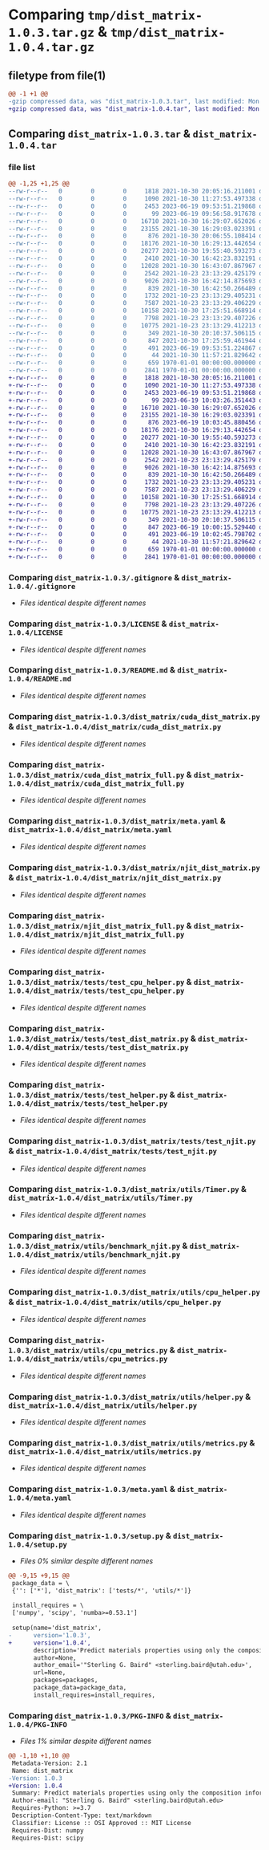# Comparing `tmp/dist_matrix-1.0.3.tar.gz` & `tmp/dist_matrix-1.0.4.tar.gz`

## filetype from file(1)

```diff
@@ -1 +1 @@
-gzip compressed data, was "dist_matrix-1.0.3.tar", last modified: Mon Jun 19 09:57:01 2023, max compression
+gzip compressed data, was "dist_matrix-1.0.4.tar", last modified: Mon Jun 19 10:03:51 2023, max compression
```

## Comparing `dist_matrix-1.0.3.tar` & `dist_matrix-1.0.4.tar`

### file list

```diff
@@ -1,25 +1,25 @@
--rw-r--r--   0        0        0     1818 2021-10-30 20:05:16.211001 dist_matrix-1.0.3/.gitignore
--rw-r--r--   0        0        0     1090 2021-10-30 11:27:53.497338 dist_matrix-1.0.3/LICENSE
--rw-r--r--   0        0        0     2453 2023-06-19 09:53:51.219868 dist_matrix-1.0.3/README.md
--rw-r--r--   0        0        0       99 2023-06-19 09:56:58.917678 dist_matrix-1.0.3/dist_matrix/__init__.py
--rw-r--r--   0        0        0    16710 2021-10-30 16:29:07.652026 dist_matrix-1.0.3/dist_matrix/cuda_dist_matrix.py
--rw-r--r--   0        0        0    23155 2021-10-30 16:29:03.023391 dist_matrix-1.0.3/dist_matrix/cuda_dist_matrix_full.py
--rw-r--r--   0        0        0      876 2021-10-30 20:06:55.108414 dist_matrix-1.0.3/dist_matrix/meta.yaml
--rw-r--r--   0        0        0    18176 2021-10-30 16:29:13.442654 dist_matrix-1.0.3/dist_matrix/njit_dist_matrix.py
--rw-r--r--   0        0        0    20277 2021-10-30 19:55:40.593273 dist_matrix-1.0.3/dist_matrix/njit_dist_matrix_full.py
--rw-r--r--   0        0        0     2410 2021-10-30 16:42:23.832191 dist_matrix-1.0.3/dist_matrix/tests/test_cpu_helper.py
--rw-r--r--   0        0        0    12028 2021-10-30 16:43:07.867967 dist_matrix-1.0.3/dist_matrix/tests/test_dist_matrix.py
--rw-r--r--   0        0        0     2542 2021-10-23 23:13:29.425179 dist_matrix-1.0.3/dist_matrix/tests/test_helper.py
--rw-r--r--   0        0        0     9026 2021-10-30 16:42:14.875693 dist_matrix-1.0.3/dist_matrix/tests/test_njit.py
--rw-r--r--   0        0        0      839 2021-10-30 16:42:50.266489 dist_matrix-1.0.3/dist_matrix/utils/Timer.py
--rw-r--r--   0        0        0     1732 2021-10-23 23:13:29.405231 dist_matrix-1.0.3/dist_matrix/utils/benchmark_njit.py
--rw-r--r--   0        0        0     7587 2021-10-23 23:13:29.406229 dist_matrix-1.0.3/dist_matrix/utils/cpu_helper.py
--rw-r--r--   0        0        0    10158 2021-10-30 17:25:51.668914 dist_matrix-1.0.3/dist_matrix/utils/cpu_metrics.py
--rw-r--r--   0        0        0     7798 2021-10-23 23:13:29.407226 dist_matrix-1.0.3/dist_matrix/utils/helper.py
--rw-r--r--   0        0        0    10775 2021-10-23 23:13:29.412213 dist_matrix-1.0.3/dist_matrix/utils/metrics.py
--rw-r--r--   0        0        0      349 2021-10-30 20:10:37.506115 dist_matrix-1.0.3/fixup_grayskull.py
--rw-r--r--   0        0        0      847 2021-10-30 17:25:59.461944 dist_matrix-1.0.3/meta.yaml
--rw-r--r--   0        0        0      491 2023-06-19 09:53:51.224867 dist_matrix-1.0.3/pyproject.toml
--rw-r--r--   0        0        0       44 2021-10-30 11:57:21.829642 dist_matrix-1.0.3/requirements.txt
--rw-r--r--   0        0        0      659 1970-01-01 00:00:00.000000 dist_matrix-1.0.3/setup.py
--rw-r--r--   0        0        0     2841 1970-01-01 00:00:00.000000 dist_matrix-1.0.3/PKG-INFO
+-rw-r--r--   0        0        0     1818 2021-10-30 20:05:16.211001 dist_matrix-1.0.4/.gitignore
+-rw-r--r--   0        0        0     1090 2021-10-30 11:27:53.497338 dist_matrix-1.0.4/LICENSE
+-rw-r--r--   0        0        0     2453 2023-06-19 09:53:51.219868 dist_matrix-1.0.4/README.md
+-rw-r--r--   0        0        0       99 2023-06-19 10:03:26.351443 dist_matrix-1.0.4/dist_matrix/__init__.py
+-rw-r--r--   0        0        0    16710 2021-10-30 16:29:07.652026 dist_matrix-1.0.4/dist_matrix/cuda_dist_matrix.py
+-rw-r--r--   0        0        0    23155 2021-10-30 16:29:03.023391 dist_matrix-1.0.4/dist_matrix/cuda_dist_matrix_full.py
+-rw-r--r--   0        0        0      876 2023-06-19 10:03:45.880456 dist_matrix-1.0.4/dist_matrix/meta.yaml
+-rw-r--r--   0        0        0    18176 2021-10-30 16:29:13.442654 dist_matrix-1.0.4/dist_matrix/njit_dist_matrix.py
+-rw-r--r--   0        0        0    20277 2021-10-30 19:55:40.593273 dist_matrix-1.0.4/dist_matrix/njit_dist_matrix_full.py
+-rw-r--r--   0        0        0     2410 2021-10-30 16:42:23.832191 dist_matrix-1.0.4/dist_matrix/tests/test_cpu_helper.py
+-rw-r--r--   0        0        0    12028 2021-10-30 16:43:07.867967 dist_matrix-1.0.4/dist_matrix/tests/test_dist_matrix.py
+-rw-r--r--   0        0        0     2542 2021-10-23 23:13:29.425179 dist_matrix-1.0.4/dist_matrix/tests/test_helper.py
+-rw-r--r--   0        0        0     9026 2021-10-30 16:42:14.875693 dist_matrix-1.0.4/dist_matrix/tests/test_njit.py
+-rw-r--r--   0        0        0      839 2021-10-30 16:42:50.266489 dist_matrix-1.0.4/dist_matrix/utils/Timer.py
+-rw-r--r--   0        0        0     1732 2021-10-23 23:13:29.405231 dist_matrix-1.0.4/dist_matrix/utils/benchmark_njit.py
+-rw-r--r--   0        0        0     7587 2021-10-23 23:13:29.406229 dist_matrix-1.0.4/dist_matrix/utils/cpu_helper.py
+-rw-r--r--   0        0        0    10158 2021-10-30 17:25:51.668914 dist_matrix-1.0.4/dist_matrix/utils/cpu_metrics.py
+-rw-r--r--   0        0        0     7798 2021-10-23 23:13:29.407226 dist_matrix-1.0.4/dist_matrix/utils/helper.py
+-rw-r--r--   0        0        0    10775 2021-10-23 23:13:29.412213 dist_matrix-1.0.4/dist_matrix/utils/metrics.py
+-rw-r--r--   0        0        0      349 2021-10-30 20:10:37.506115 dist_matrix-1.0.4/fixup_grayskull.py
+-rw-r--r--   0        0        0      847 2023-06-19 10:00:15.529440 dist_matrix-1.0.4/meta.yaml
+-rw-r--r--   0        0        0      491 2023-06-19 10:02:45.798702 dist_matrix-1.0.4/pyproject.toml
+-rw-r--r--   0        0        0       44 2021-10-30 11:57:21.829642 dist_matrix-1.0.4/requirements.txt
+-rw-r--r--   0        0        0      659 1970-01-01 00:00:00.000000 dist_matrix-1.0.4/setup.py
+-rw-r--r--   0        0        0     2841 1970-01-01 00:00:00.000000 dist_matrix-1.0.4/PKG-INFO
```

### Comparing `dist_matrix-1.0.3/.gitignore` & `dist_matrix-1.0.4/.gitignore`

 * *Files identical despite different names*

### Comparing `dist_matrix-1.0.3/LICENSE` & `dist_matrix-1.0.4/LICENSE`

 * *Files identical despite different names*

### Comparing `dist_matrix-1.0.3/README.md` & `dist_matrix-1.0.4/README.md`

 * *Files identical despite different names*

### Comparing `dist_matrix-1.0.3/dist_matrix/cuda_dist_matrix.py` & `dist_matrix-1.0.4/dist_matrix/cuda_dist_matrix.py`

 * *Files identical despite different names*

### Comparing `dist_matrix-1.0.3/dist_matrix/cuda_dist_matrix_full.py` & `dist_matrix-1.0.4/dist_matrix/cuda_dist_matrix_full.py`

 * *Files identical despite different names*

### Comparing `dist_matrix-1.0.3/dist_matrix/meta.yaml` & `dist_matrix-1.0.4/dist_matrix/meta.yaml`

 * *Files identical despite different names*

### Comparing `dist_matrix-1.0.3/dist_matrix/njit_dist_matrix.py` & `dist_matrix-1.0.4/dist_matrix/njit_dist_matrix.py`

 * *Files identical despite different names*

### Comparing `dist_matrix-1.0.3/dist_matrix/njit_dist_matrix_full.py` & `dist_matrix-1.0.4/dist_matrix/njit_dist_matrix_full.py`

 * *Files identical despite different names*

### Comparing `dist_matrix-1.0.3/dist_matrix/tests/test_cpu_helper.py` & `dist_matrix-1.0.4/dist_matrix/tests/test_cpu_helper.py`

 * *Files identical despite different names*

### Comparing `dist_matrix-1.0.3/dist_matrix/tests/test_dist_matrix.py` & `dist_matrix-1.0.4/dist_matrix/tests/test_dist_matrix.py`

 * *Files identical despite different names*

### Comparing `dist_matrix-1.0.3/dist_matrix/tests/test_helper.py` & `dist_matrix-1.0.4/dist_matrix/tests/test_helper.py`

 * *Files identical despite different names*

### Comparing `dist_matrix-1.0.3/dist_matrix/tests/test_njit.py` & `dist_matrix-1.0.4/dist_matrix/tests/test_njit.py`

 * *Files identical despite different names*

### Comparing `dist_matrix-1.0.3/dist_matrix/utils/Timer.py` & `dist_matrix-1.0.4/dist_matrix/utils/Timer.py`

 * *Files identical despite different names*

### Comparing `dist_matrix-1.0.3/dist_matrix/utils/benchmark_njit.py` & `dist_matrix-1.0.4/dist_matrix/utils/benchmark_njit.py`

 * *Files identical despite different names*

### Comparing `dist_matrix-1.0.3/dist_matrix/utils/cpu_helper.py` & `dist_matrix-1.0.4/dist_matrix/utils/cpu_helper.py`

 * *Files identical despite different names*

### Comparing `dist_matrix-1.0.3/dist_matrix/utils/cpu_metrics.py` & `dist_matrix-1.0.4/dist_matrix/utils/cpu_metrics.py`

 * *Files identical despite different names*

### Comparing `dist_matrix-1.0.3/dist_matrix/utils/helper.py` & `dist_matrix-1.0.4/dist_matrix/utils/helper.py`

 * *Files identical despite different names*

### Comparing `dist_matrix-1.0.3/dist_matrix/utils/metrics.py` & `dist_matrix-1.0.4/dist_matrix/utils/metrics.py`

 * *Files identical despite different names*

### Comparing `dist_matrix-1.0.3/meta.yaml` & `dist_matrix-1.0.4/meta.yaml`

 * *Files identical despite different names*

### Comparing `dist_matrix-1.0.3/setup.py` & `dist_matrix-1.0.4/setup.py`

 * *Files 0% similar despite different names*

```diff
@@ -9,15 +9,15 @@
 package_data = \
 {'': ['*'], 'dist_matrix': ['tests/*', 'utils/*']}
 
 install_requires = \
 ['numpy', 'scipy', 'numba>=0.53.1']
 
 setup(name='dist_matrix',
-      version='1.0.3',
+      version='1.0.4',
       description='Predict materials properties using only the composition information.',
       author=None,
       author_email='"Sterling G. Baird" <sterling.baird@utah.edu>',
       url=None,
       packages=packages,
       package_data=package_data,
       install_requires=install_requires,
```

### Comparing `dist_matrix-1.0.3/PKG-INFO` & `dist_matrix-1.0.4/PKG-INFO`

 * *Files 1% similar despite different names*

```diff
@@ -1,10 +1,10 @@
 Metadata-Version: 2.1
 Name: dist_matrix
-Version: 1.0.3
+Version: 1.0.4
 Summary: Predict materials properties using only the composition information.
 Author-email: "Sterling G. Baird" <sterling.baird@utah.edu>
 Requires-Python: >=3.7
 Description-Content-Type: text/markdown
 Classifier: License :: OSI Approved :: MIT License
 Requires-Dist: numpy
 Requires-Dist: scipy
```


